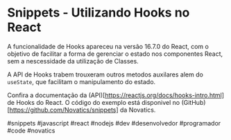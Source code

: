 # Snippets - Utilizando Hooks no React

A funcionalidade de Hooks apareceu na versão 16.7.0 do React, com o objetivo de facilitar a forma de gerenciar o estado nos componentes React, sem a nescessidade da utilização de Classes.

A API de Hooks trabem trouxeram outros metodos auxilares alem do `useState`, que facilitam o manipulamento do estado.

Confira a documentação da (API)[https://reactjs.org/docs/hooks-intro.html] de Hooks do React.
O código do exemplo está disponivel no (GitHub)[https://github.com/Novatics/snippets] da Novatics.

#snippets #javascript #react #nodejs #dev #desenvolvedor #programador #code #novatics